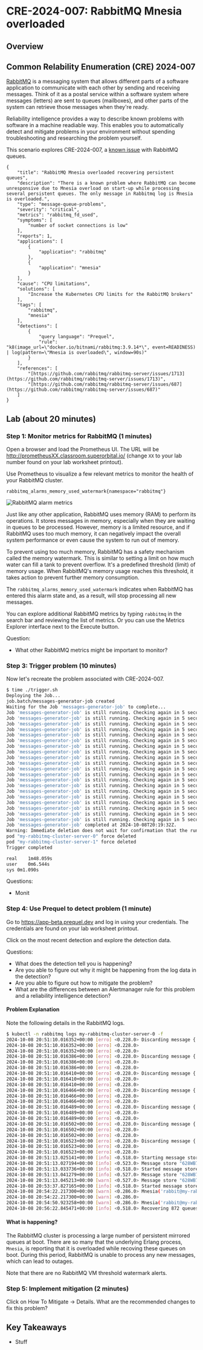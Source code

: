 # CRE-2024-007: RabbitMQ Mnesia overloaded 

## Overview

## Common Relability Enumeration (CRE) 2024-007

[RabbitMQ](https://www.rabbitmq.com/) is a messaging system that allows different parts of a software application to communicate with each other by sending and receiving messages. Think of it as a postal service within a software system where messages (letters) are sent to queues (mailboxes), and other parts of the system can retrieve those messages when they're ready.

Reliability intelligence provides a way to describe known problems with software in a machine readiable way. This enables you to automatically detect and mitigate problems in your environment without spending troubleshooting and researching the problem yourself.

This scenario explores CRE-2024-007, a [known issue](https://github.com/rabbitmq/rabbitmq-server/issues/1713) with RabbitMQ queues.

```
{
    "title": "RabbitMQ Mnesia overloaded recovering persistent queues",
    "description": "There is a known problem where RabbitMQ can become unresponsive due to Mnesia overload on start-up while processing several persistent queues. The only message in Rabbitmq log is Mnesia is overloaded.",
    "type": "message-queue-problems",
    "severity": "critical",
    "metrics": "rabbitmq_fd_used",
    "symptoms": [
        "number of socket connections is low"
    ],
    "reports": 1,
    "applications": [
        {
            "application": "rabbitmq"
        },
        {
            "application": "mnesia"
        }
    ],
    "cause": "CPU limitations",
    "solutions": [
        "Increase the Kubernetes CPU limits for the RabbitMQ brokers"
    ],
    "tags": [
        "rabbitmq",
        "mnesia"
    ],
    "detections": [
        {
            "query language": "Prequel",
            "rule": "k8(image_url=\"docker.io/bitnami/rabbitmq:3.9.14*\", event=READINESS) | log(pattern=\"Mnesia is overloaded\", window=90s)"
        }
    ],
    "references": [
        "[https://github.com/rabbitmq/rabbitmq-server/issues/1713](https://github.com/rabbitmq/rabbitmq-server/issues/1713)",
        "[https://github.com/rabbitmq/rabbitmq-server/issues/687](https://github.com/rabbitmq/rabbitmq-server/issues/687)"
    ]
}
```

## Lab (about 20 minutes)

### Step 1: Monitor metrics for RabbitMQ (1 minutes)

Open a browser and load the Prometheus UI. The URL will be http://prometheusXX.classroom.superorbital.io/ (change `XX` to your lab number found on your lab worksheet printout).

Use Prometheus to visualize a few relevant metrics to monitor the health of your RabbitMQ cluster.

```
rabbitmq_alarms_memory_used_watermark{namespace="rabbitmq"}
```

![RabbitMQ alarm metrics](./images/rabbitmq-alarm.png)

Just like any other application, RabbitMQ uses memory (RAM) to perform its operations. It stores messages in memory, especially when they are waiting in queues to be processed. However, memory is a limited resource, and if RabbitMQ uses too much memory, it can negatively impact the overall system performance or even cause the system to run out of memory.

To prevent using too much memory, RabbitMQ has a safety mechanism called the memory watermark. This is similar to setting a limit on how much water can fill a tank to prevent overflow. It's a predefined threshold (limit) of memory usage. When RabbitMQ's memory usage reaches this threshold, it takes action to prevent further memory consumption.

The `rabbitmq_alarms_memory_used_watermark` indicates when RabbitMQ has entered this alarm state and, as a result, will stop processing all new messages.

You can explore additional RabbitMQ metrics by typing `rabbitmq` in the search bar and reviewing the list of metrics. Or you can use the Metrics Explorer interface next to the Execute button.

Question:

* What other RabbitMQ metrics might be important to monitor? 

### Step 3: Trigger problem (10 minutes)

Now let's recreate the problem associated with CRE-2024-007.

```bash
$ time ./trigger.sh 
Deploying the Job...
job.batch/messages-generator-job created
Waiting for the Job 'messages-generator-job' to complete...
Job 'messages-generator-job' is still running. Checking again in 5 seconds...
Job 'messages-generator-job' is still running. Checking again in 5 seconds...
Job 'messages-generator-job' is still running. Checking again in 5 seconds...
Job 'messages-generator-job' is still running. Checking again in 5 seconds...
Job 'messages-generator-job' is still running. Checking again in 5 seconds...
Job 'messages-generator-job' is still running. Checking again in 5 seconds...
Job 'messages-generator-job' is still running. Checking again in 5 seconds...
Job 'messages-generator-job' is still running. Checking again in 5 seconds...
Job 'messages-generator-job' is still running. Checking again in 5 seconds...
Job 'messages-generator-job' is still running. Checking again in 5 seconds...
Job 'messages-generator-job' is still running. Checking again in 5 seconds...
Job 'messages-generator-job' is still running. Checking again in 5 seconds...
Job 'messages-generator-job' is still running. Checking again in 5 seconds...
Job 'messages-generator-job' is still running. Checking again in 5 seconds...
Job 'messages-generator-job' is still running. Checking again in 5 seconds...
Job 'messages-generator-job' is still running. Checking again in 5 seconds...
Job 'messages-generator-job' is still running. Checking again in 5 seconds...
Job 'messages-generator-job' is still running. Checking again in 5 seconds...
Job 'messages-generator-job' is still running. Checking again in 5 seconds...
Job 'messages-generator-job' is still running. Checking again in 5 seconds...
Job 'messages-generator-job' completed at 2024-10-08T20:19:32Z.
Warning: Immediate deletion does not wait for confirmation that the running resource has been terminated. The resource may continue to run on the cluster indefinitely.
pod "my-rabbitmq-cluster-server-0" force deleted
pod "my-rabbitmq-cluster-server-1" force deleted
Trigger completed

real	1m48.059s
user	0m6.544s
sys	0m1.090s
```

Questions: 

* Monit

### Step 4: Use Prequel to detect problem (1 minute)

Go to https://app-beta.prequel.dev and log in using your credentials. The credentials are found on your lab worksheet printout.

Click on the most recent detection and explore the detection data.

Questions:

* What does the detection tell you is happening?
* Are you able to figure out why it might be happening from the log data in the detection?
* Are you able to figure out how to mitigate the problem?
* What are the differences between an Alertmanager rule for this problem and a reliability intelligence detection?

#### Problem Explanation

Note the following details in the RabbitMQ logs.

```bash
$ kubectl -n rabbitmq logs my-rabbitmq-cluster-server-0 -f
2024-10-08 20:51:10.016352+00:00 [erro] <0.228.0> Discarding message {'$gen_cast',{force_event_refresh,#Ref<0.3078140120.3381919745.170350>}} from <0.228.0> to <0.1647.0> in an old incarnation (1728420096) of this node (1728420613)
2024-10-08 20:51:10.016352+00:00 [erro] <0.228.0> 
2024-10-08 20:51:10.016352+00:00 [erro] <0.228.0> 
2024-10-08 20:51:10.016386+00:00 [erro] <0.228.0> Discarding message {'$gen_cast',{force_event_refresh,#Ref<0.3078140120.3381919745.170350>}} from <0.228.0> to <0.5457.0> in an old incarnation (1728420096) of this node (1728420613)
2024-10-08 20:51:10.016386+00:00 [erro] <0.228.0> 
2024-10-08 20:51:10.016386+00:00 [erro] <0.228.0> 
2024-10-08 20:51:10.016410+00:00 [erro] <0.228.0> Discarding message {'$gen_cast',{force_event_refresh,#Ref<0.3078140120.3381919745.170350>}} from <0.228.0> to <0.1722.0> in an old incarnation (1728420096) of this node (1728420613)
2024-10-08 20:51:10.016410+00:00 [erro] <0.228.0> 
2024-10-08 20:51:10.016410+00:00 [erro] <0.228.0> 
2024-10-08 20:51:10.016466+00:00 [erro] <0.228.0> Discarding message {'$gen_cast',{force_event_refresh,#Ref<0.3078140120.3381919745.170350>}} from <0.228.0> to <0.9450.0> in an old incarnation (1728420096) of this node (1728420613)
2024-10-08 20:51:10.016466+00:00 [erro] <0.228.0> 
2024-10-08 20:51:10.016466+00:00 [erro] <0.228.0> 
2024-10-08 20:51:10.016489+00:00 [erro] <0.228.0> Discarding message {'$gen_cast',{force_event_refresh,#Ref<0.3078140120.3381919745.170350>}} from <0.228.0> to <0.1689.0> in an old incarnation (1728420096) of this node (1728420613)
2024-10-08 20:51:10.016489+00:00 [erro] <0.228.0> 
2024-10-08 20:51:10.016489+00:00 [erro] <0.228.0> 
2024-10-08 20:51:10.016502+00:00 [erro] <0.228.0> Discarding message {'$gen_cast',{force_event_refresh,#Ref<0.3078140120.3381919745.170350>}} from <0.228.0> to <0.2464.0> in an old incarnation (1728420096) of this node (1728420613)
2024-10-08 20:51:10.016502+00:00 [erro] <0.228.0> 
2024-10-08 20:51:10.016502+00:00 [erro] <0.228.0> 
2024-10-08 20:51:10.016523+00:00 [erro] <0.228.0> Discarding message {'$gen_cast',{force_event_refresh,#Ref<0.3078140120.3381919745.170350>}} from <0.228.0> to <0.9358.0> in an old incarnation (1728420096) of this node (1728420613)
2024-10-08 20:51:10.016523+00:00 [erro] <0.228.0> 
2024-10-08 20:51:10.016523+00:00 [erro] <0.228.0> 
2024-10-08 20:51:13.025141+00:00 [info] <0.518.0> Starting message stores for vhost '/'
2024-10-08 20:51:13.027194+00:00 [info] <0.523.0> Message store "628WB79CIFDYO9LJI6DKMI09L/msg_store_transient": using rabbit_msg_store_ets_index to provide index
2024-10-08 20:51:13.033736+00:00 [info] <0.518.0> Started message store of type transient for vhost '/'
2024-10-08 20:51:13.041279+00:00 [info] <0.527.0> Message store "628WB79CIFDYO9LJI6DKMI09L/msg_store_persistent": using rabbit_msg_store_ets_index to provide index
2024-10-08 20:51:13.045213+00:00 [warn] <0.527.0> Message store "628WB79CIFDYO9LJI6DKMI09L/msg_store_persistent": rebuilding indices from scratch
2024-10-08 20:53:37.827165+00:00 [info] <0.518.0> Started message store of type persistent for vhost '/'
2024-10-08 20:54:22.217300+00:00 [warn] <0.286.0> Mnesia('rabbit@my-rabbitmq-cluster-server-0.my-rabbitmq-cluster-nodes.rabbitmq'): ** WARNING ** Mnesia is overloaded: {dump_log,write_threshold}
2024-10-08 20:54:22.217300+00:00 [warn] <0.286.0> 
2024-10-08 20:54:50.923258+00:00 [warn] <0.286.0> Mnesia('rabbit@my-rabbitmq-cluster-server-0.my-rabbitmq-cluster-nodes.rabbitmq'): ** WARNING ** Mnesia is overloaded: {dump_log,write_threshold}
2024-10-08 20:56:22.845471+00:00 [info] <0.518.0> Recovering 872 queues of type rabbit_classic_queue took 312609ms
```

#### What is happening?

The RabbitMQ cluster is processing a large number of persistent mirrored queues at boot. There are so many that the underlying Erlang process, `Mnesia`, is reporting that it is overloaded while recoving these queues on boot. During this period, RabbitMQ is unable to process any new messages, which can lead to outages.

Note that there are no RabbitMQ VM threshold watermark alerts.

### Step 5: Implement mitigation (2 minutes)

Click on How To Mitigate -> Details. What are the recommended changes to fix this problem?

## Key Takeaways

* Stuff 
